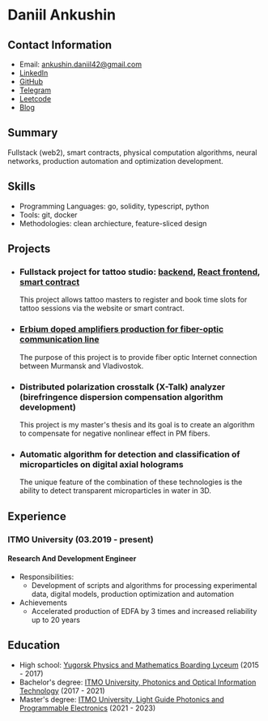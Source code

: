 # Daniil Ankushin

## Contact Information
- Email: ankushin.daniil42@gmail.com
- [LinkedIn](https://www.linkedin.com/in/daniil-ankushin/)
- [GitHub](https://github.com/AnkushinDaniil)
- [Telegram](https://t.me/ankushin_d)
- [Leetcode](https://leetcode.com/ankushin/)
- [Blog](https://ankushindaniil.github.io/)

## Summary
Fullstack (web2), smart contracts, physical computation algorithms, neural networks, production automation and optimization development.

## Skills
- Programming Languages: go, solidity, typescript, python
- Tools: git, docker
- Methodologies: clean archiecture, feature-sliced design

## Projects
- ### Fullstack project for tattoo studio: [backend](https://github.com/AnkushinDaniil/webStudio/tree/main), [React frontend](https://github.com/AnkushinDaniil/webStudioFrontend), [smart contract](https://github.com/AnkushinDaniil/studio)
  This project allows tattoo masters to register and book time slots for tattoo sessions via the website or smart contract.
- ### [Erbium doped amplifiers production for fiber-optic communication line](https://xn--e1ahdckegffejda6k5a1a.xn--p1ai/en/)
	The purpose of this project is to provide fiber optic Internet connection between Murmansk and Vladivostok.
- ### Distributed polarization crosstalk (X-Talk) analyzer (birefringence dispersion compensation algorithm development)
	This project is my master's thesis and its goal is to create an algorithm to compensate for negative nonlinear effect in PM fibers. 
- ### Automatic algorithm for detection and classification of microparticles on digital axial holograms
  The unique feature of the combination of these technologies is the ability to detect transparent microparticles in water in 3D.

## Experience
### ITMO University (03.2019 - present)
#### Research And Development Engineer
- Responsibilities:
  - Development of scripts and algorithms for processing experimental data, digital models, production optimization and automation
- Achievements
  - Accelerated production of EDFA by 3 times and increased reliability up to 20 years

## Education
- High school: [Yugorsk Physics and Mathematics Boarding Lyceum](https://yufmli.gosuslugi.ru/) (2015 - 2017)
- Bachelor's degree: [ITMO University, Photonics and Optical Information Technology](https://en.itmo.ru/en/faculty/124/nauchno-obrazovatelnyy_centr_fotoniki_i_optoinformatiki.htm) (2017 - 2021)
- Master's degree: [ITMO University, Light Guide Photonics and Programmable Electronics](https://en.itmo.ru/en/department/457/nauchno-issledovatelskiy_centr_svetovodnoy_fotoniki.htm) (2021 - 2023)
